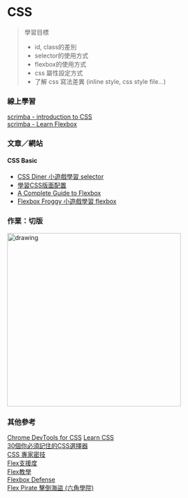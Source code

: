 # CSS
> 學習目標  
> - id, class的差別
> - selector的使用方式
> - flexbox的使用方式
> - css 屬性設定方式
> - 了解 css 寫法差異 (inline style, css style file...)

### 線上學習
[scrimba - introduction to CSS](https://scrimba.com/g/gintrotocss)  
[scrimba - Learn Flexbox](https://scrimba.com/g/gflexbox)  
### 文章／網站
#### CSS Basic
- [CSS Diner 小遊戲學習 selector](https://flukeout.github.io/)
- [學習CSS版面配置](http://zh-tw.learnlayout.com/)
- [A Complete Guide to Flexbox](https://css-tricks.com/snippets/css/a-guide-to-flexbox/)
- [Flexbox Froggy 小遊戲學習 flexbox](http://flexboxfroggy.com/)

### 作業：切版
<img src="https://i.imgur.com/PlEtZ8F.jpg" alt="drawing" width="400"/>

### 其他參考
[Chrome DevTools for CSS](https://www.youtube.com/watch?v=Z3HGJsNLQ1E)
[Learn CSS](https://www.codecademy.com/learn/learn-css)  
[30個你必須記住的CSS選擇器](https://code.tutsplus.com/zh-hant/tutorials/the-30-css-selectors-you-must-memorize--net-16048)  
[CSS 專家密技](https://github.com/AllThingsSmitty/css-protips/tree/master/translations/zh-TW)  
[Flex支援度](https://caniuse.com/#search=flex)   
[Flex教學](http://www.oxxostudio.tw/articles/201501/css-flexbox.html)  
[Flexbox Defense](http://www.flexboxdefense.com)  
[Flex Pirate 擊倒海盜 (六角學院)](https://w3c.hexschool.com/flexbox/cc1c1b71)  

